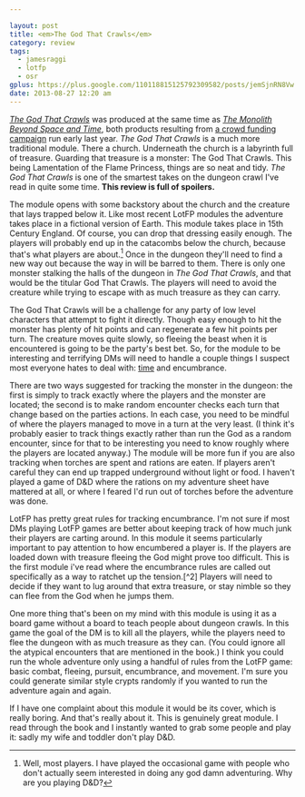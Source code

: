 ```yaml
---

layout: post
title: <em>The God That Crawls</em>
category: review
tags:
  - jamesraggi
  - lotfp
  - osr
gplus: https://plus.google.com/110118815125792309582/posts/jemSjnRN8Vw
date: 2013-08-27 12:20 am
---
```


[_The God That Crawls_][1] was produced at the same time as [_The Monolith Beyond Space and Time_][2], both products resulting from [a crowd funding campaign][3] run early last year. _The God That Crawls_ is a much more traditional module. There a church. Underneath the church is a labyrinth full of treasure. Guarding that treasure is a monster: The God That Crawls. This being Lamentation of the Flame Princess, things are so neat and tidy. _The God That Crawls_ is one of the smartest takes on the dungeon crawl I've read in quite some time. **This review is full of spoilers.**

The module opens with some backstory about the church and the creature that lays trapped below it. Like most recent LotFP modules the adventure takes place in a fictional version of Earth. This module takes place in 15th Century England. Of course, you can drop that dressing easily enough. The players will probably end up in the catacombs below the church, because that's what players are about.[^1] Once in the dungeon they'll need to find a new way out because the way in will be barred to them. There is only one monster stalking the halls of the dungeon in _The God That Crawls_, and that would be the titular God That Crawls. The players will need to avoid the creature while trying to escape with as much treasure as they can carry.

The God That Crawls will be a challenge for any party of low level characters that attempt to fight it directly. Though easy enough to hit the monster has plenty of hit points and can regenerate a few hit points per turn. The creature moves quite slowly, so fleeing the beast when it is encountered is going to be the party's best bet. So, for the module to be interesting and terrifying DMs will need to handle a couple things I suspect most everyone hates to deal with: [time][4] and encumbrance.

There are two ways suggested for tracking the monster in the dungeon: the first is simply to track exactly where the players and the monster are located; the second is to make random encounter checks each turn that change based on the parties actions. In each case, you need to be mindful of where the players managed to move in a turn at the very least. (I think it's probably easier to track things exactly rather than run the God as a random encounter, since for that to be interesting you need to know roughly where the players are located anyway.) The module will be more fun if you are also tracking when torches are spent and rations are eaten. If players aren't careful they can end up trapped underground without light or food. I haven't played a game of D&D where the rations on my adventure sheet have mattered at all, or where I feared I'd run out of torches before the adventure was done.

LotFP has pretty great rules for tracking encumbrance. I'm not sure if most DMs playing LotFP games are better about keeping track of how much junk their players are carting around. In this module it seems particularly important to pay attention to how encumbered a player is. If the players are loaded down with treasure fleeing the God might prove too difficult. This is the first module i've read where the encumbrance rules are called out specifically as a way to ratchet up the tension.[^2] Players will need to decide if they want to lug around that extra treasure, or stay nimble so they can flee from the God when he jumps them.

One more thing that's been on my mind with this module is using it as a board game without a board to teach people about dungeon crawls. In this game the goal of the DM is to kill all the players, while the players need to flee the dungeon with as much treasure as they can. (You could ignore all the atypical encounters that are mentioned in the book.) I think you could run the whole adventure only using a handful of rules from the LotFP game: basic combat, fleeing, pursuit, encumbrance, and movement. I'm sure you could generate similar style crypts randomly if you wanted to run the adventure again and again.

If I have one complaint about this module it would be its cover, which is really boring. And that's really about it. This is genuinely great module. I read through the book and I instantly wanted to grab some people and play it: sadly my wife and toddler don't play D&D.


[^1]: Well, most players. I have played the occasional game with people who don't actually seem interested in doing any god damn adventuring. Why are you playing D&D? 


[1]: http://www.lotfp.com/store/index.php?route=product/product&product_id=159
[2]: /review/the-monolith/
[3]: http://www.indiegogo.com/projects/the-monolith-from-beyond-space-and-time-plus-the-god-that-crawls/x/228962
[4]: /blog/reading-the-dmg-iv/
